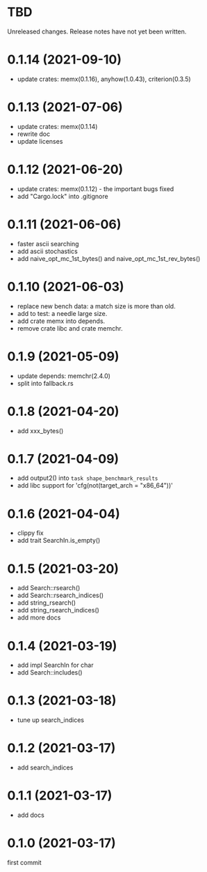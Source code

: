 TBD
===
Unreleased changes. Release notes have not yet been written.

0.1.14 (2021-09-10)
=====

* update crates: memx(0.1.16), anyhow(1.0.43), criterion(0.3.5)

0.1.13 (2021-07-06)
=====

* update crates: memx(0.1.14)
* rewrite doc
* update licenses

0.1.12 (2021-06-20)
=====

* update crates: memx(0.1.12) - the important bugs fixed
* add "Cargo.lock" into .gitignore

0.1.11 (2021-06-06)
=====

* faster ascii searching
* add ascii stochastics
* add naive_opt_mc_1st_bytes() and naive_opt_mc_1st_rev_bytes()

0.1.10 (2021-06-03)
=====

* replace new bench data: a match size is more than old.
* add to test: a needle large size.
* add crate memx into depends.
* remove crate libc and crate memchr.

0.1.9 (2021-05-09)
=====

* update depends: memchr(2.4.0)
* split into fallback.rs

0.1.8 (2021-04-20)
=====

* add xxx_bytes()

0.1.7 (2021-04-09)
=====

* add output2() into `task shape_benchmark_results`
* add libc support for 'cfg(not(target_arch = "x86_64"))'

0.1.6 (2021-04-04)
=====

* clippy fix
* add trait SearchIn.is_empty()

0.1.5 (2021-03-20)
=====

* add Search::rsearch()
* add Search::rsearch_indices()
* add string_rsearch()
* add string_rsearch_indices()
* add more docs

0.1.4 (2021-03-19)
=====

* add impl SearchIn for char
* add Search::includes()

0.1.3 (2021-03-18)
=====

* tune up search_indices

0.1.2 (2021-03-17)
=====

* add search_indices

0.1.1 (2021-03-17)
=====

* add docs

0.1.0 (2021-03-17)
=====

first commit

